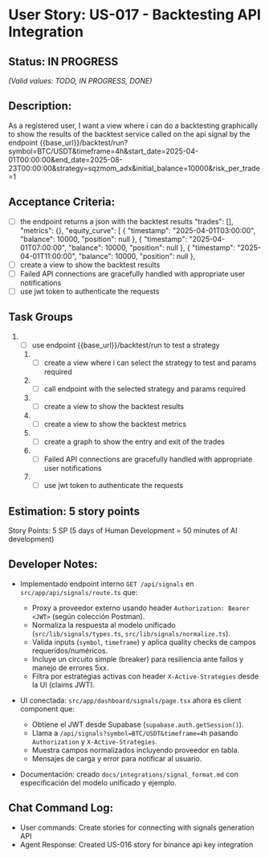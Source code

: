 # User Story: US-017 - Backtesting API Integration

## Status: IN PROGRESS  
*(Valid values: TODO, IN PROGRESS, DONE)*

## Description:

As a registered user, I want a view where i can do a backtesting graphically to show the results of the backtest service called on the api signal by the endpoint {{base_url}}/backtest/run?symbol=BTC/USDT&timeframe=4h&start_date=2025-04-01T00:00:00&end_date=2025-08-23T00:00:00&strategy=sqzmom_adx&initial_balance=10000&risk_per_trade=1

## Acceptance Criteria:

- [ ] the endpoint returns a json with the backtest results "trades": [],
    "metrics": {},
    "equity_curve": [
        {
            "timestamp": "2025-04-01T03:00:00",
            "balance": 10000,
            "position": null
        },
        {
            "timestamp": "2025-04-01T07:00:00",
            "balance": 10000,
            "position": null
        },
        {
            "timestamp": "2025-04-01T11:00:00",
            "balance": 10000,
            "position": null
        },
- [ ] create a view to show the backtest results
- [ ] Failed API connections are gracefully handled with appropriate user notifications
- [ ] use jwt token to authenticate the requests

## Task Groups

1. - [ ] use endpoint {{base_url}}/backtest/run to test a strategy
   1. - [ ] create a view where i can select the strategy to test and params required
   2. - [ ] call endpoint with the selected strategy and params required
   3. - [ ] create a view to show the backtest results
   4. - [ ] create a view to show the backtest metrics
   5. - [ ] create a graph to show the entry and exit of the trades
   6. - [ ] Failed API connections are gracefully handled with appropriate user notifications
   7. - [ ]  use jwt token to authenticate the requests

## Estimation: 5 story points

Story Points: 5 SP (5 days of Human Development = 50 minutes of AI development)

## Developer Notes:

- Implementado endpoint interno `GET /api/signals` en `src/app/api/signals/route.ts` que:
  - Proxy a proveedor externo usando header `Authorization: Bearer <JWT>` (según colección Postman).
  - Normaliza la respuesta al modelo unificado (`src/lib/signals/types.ts`, `src/lib/signals/normalize.ts`).
  - Valida inputs (`symbol`, `timeframe`) y aplica quality checks de campos requeridos/numéricos.
  - Incluye un circuito simple (breaker) para resiliencia ante fallos y manejo de errores 5xx.
  - Filtra por estrategias activas con header `X-Active-Strategies` desde la UI (claims JWT).

- UI conectada: `src/app/dashboard/signals/page.tsx` ahora es client component que:
  - Obtiene el JWT desde Supabase (`supabase.auth.getSession()`).
  - Llama a `/api/signals?symbol=BTC/USDT&timeframe=4h` pasando `Authorization` y `X-Active-Strategies`.
  - Muestra campos normalizados incluyendo proveedor en tabla.
  - Mensajes de carga y error para notificar al usuario.

- Documentación: creado `docs/integrations/signal_format.md` con especificación del modelo unificado y ejemplo.

## Chat Command Log:

- User commands: Create stories for connecting with signals generation API
- Agent Response: Created US-016 story for binance api key integration